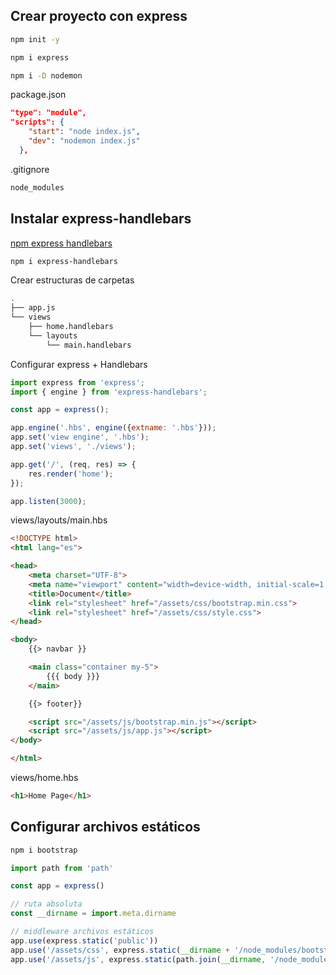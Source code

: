 ## Crear proyecto con express
```sh
npm init -y
```

```sh
npm i express 
```

```sh
npm i -D nodemon
```

package.json
```json
"type": "module",
"scripts": {
    "start": "node index.js",
    "dev": "nodemon index.js"
  },
```

.gitignore
```sh
node_modules
```

## Instalar express-handlebars

[npm express handlebars](https://www.npmjs.com/package/express-handlebars)

```sh
npm i express-handlebars
```

Crear estructuras de carpetas
```sh
.
├── app.js
└── views
    ├── home.handlebars
    └── layouts
        └── main.handlebars
```

Configurar express + Handlebars
```js
import express from 'express';
import { engine } from 'express-handlebars';

const app = express();

app.engine('.hbs', engine({extname: '.hbs'}));
app.set('view engine', '.hbs');
app.set('views', './views');

app.get('/', (req, res) => {
    res.render('home');
});

app.listen(3000);
```

views/layouts/main.hbs
```html
<!DOCTYPE html>
<html lang="es">

<head>
    <meta charset="UTF-8">
    <meta name="viewport" content="width=device-width, initial-scale=1.0">
    <title>Document</title>
    <link rel="stylesheet" href="/assets/css/bootstrap.min.css">
    <link rel="stylesheet" href="/assets/css/style.css">
</head>

<body>
    {{> navbar }}

    <main class="container my-5">
        {{{ body }}}
    </main>

    {{> footer}}

    <script src="/assets/js/bootstrap.min.js"></script>
    <script src="/assets/js/app.js"></script>
</body>

</html>
```

views/home.hbs
```html
<h1>Home Page</h1>
```

## Configurar archivos estáticos

```sh
npm i bootstrap
```

```js
import path from 'path'

const app = express()

// ruta absoluta
const __dirname = import.meta.dirname

// middleware archivos estáticos
app.use(express.static('public'))
app.use('/assets/css', express.static(__dirname + '/node_modules/bootstrap/dist/css'))
app.use('/assets/js', express.static(path.join(__dirname, '/node_modules/bootstrap/dist/js')))
```